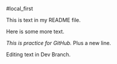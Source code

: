#local_first

This is text in my README file.

Here is some more text.

*This is practice for GitHub.*
Plus a new line.

Editing text in Dev Branch.